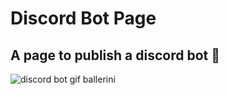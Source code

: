 # Discord Bot Page
## A page to publish a discord bot 🤖
![discord bot gif ballerini](https://user-images.githubusercontent.com/93022107/147290922-cddb1e0c-b7e4-41be-ac84-f61a733fba1d.gif)
